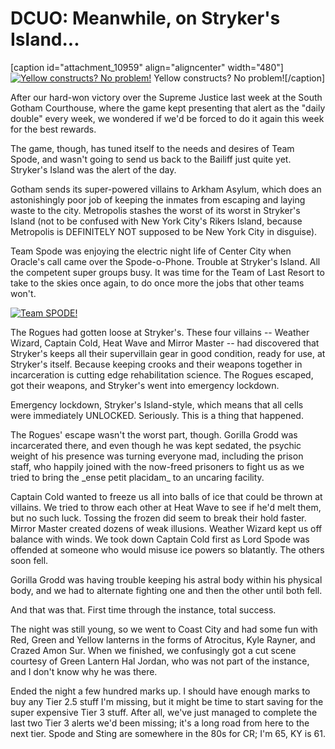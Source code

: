 # DCUO: Meanwhile, on Stryker's Island...

[caption id="attachment\_10959" align="aligncenter" width="480"][![Yellow constructs? No problem!](http://westkarana.com/wp-content/uploads/2013/07/MADV114_DESIGNERDATA-PC-15-00.10.400-480x269.jpg)](http://westkarana.com/wp-content/uploads/2013/07/MADV114_DESIGNERDATA-PC-15-00.10.400.jpg) Yellow constructs? No problem![/caption]

After our hard-won victory over the Supreme Justice last week at the South Gotham Courthouse, where the game kept presenting that alert as the "daily double" every week, we wondered if we'd be forced to do it again this week for the best rewards.

The game, though, has tuned itself to the needs and desires of Team Spode, and wasn't going to send us back to the Bailiff just quite yet. Stryker's Island was the alert of the day.

Gotham sends its super-powered villains to Arkham Asylum, which does an astonishingly poor job of keeping the inmates from escaping and laying waste to the city. Metropolis stashes the worst of its worst in Stryker's Island (not to be confused with New York City's Rikers Island, because Metropolis is DEFINITELY NOT supposed to be New York City in disguise).

Team Spode was enjoying the electric night life of Center City when Oracle's call came over the Spode-o-Phone. Trouble at Stryker's Island. All the competent super groups busy. It was time for the Team of Last Resort to take to the skies once again, to do once more the jobs that other teams won't.

[![Team SPODE!](http://westkarana.com/wp-content/uploads/2013/07/spode.png)](http://westkarana.com/wp-content/uploads/2013/07/spode.png)

The Rogues had gotten loose at Stryker's. These four villains -- Weather Wizard, Captain Cold, Heat Wave and Mirror Master -- had discovered that Stryker's keeps all their supervillain gear in good condition, ready for use, at Stryker's itself. Because keeping crooks and their weapons together in incarceration is cutting edge rehabilitation science. The Rogues escaped, got their weapons, and Stryker's went into emergency lockdown.

Emergency lockdown, Stryker's Island-style, which means that all cells were immediately UNLOCKED. Seriously. This is a thing that happened.

The Rogues' escape wasn't the worst part, though. Gorilla Grodd was incarcerated there, and even though he was kept sedated, the psychic weight of his presence was turning everyone mad, including the prison staff, who happily joined with the now-freed prisoners to fight us as we tried to bring the \_ense petit placidam\_ to an uncaring facility.

Captain Cold wanted to freeze us all into balls of ice that could be thrown at villains. We tried to throw each other at Heat Wave to see if he'd melt them, but no such luck. Tossing the frozen did seem to break their hold faster. Mirror Master created dozens of weak illusions. Weather Wizard kept us off balance with winds. We took down Captain Cold first as Lord Spode was offended at someone who would misuse ice powers so blatantly. The others soon fell.

Gorilla Grodd was having trouble keeping his astral body within his physical body, and we had to alternate fighting one and then the other until both fell.

And that was that. First time through the instance, total success.

The night was still young, so we went to Coast City and had some fun with Red, Green and Yellow lanterns in the forms of Atrocitus, Kyle Rayner, and Crazed Amon Sur. When we finished, we confusingly got a cut scene courtesy of Green Lantern Hal Jordan, who was not part of the instance, and I don't know why he was there.

Ended the night a few hundred marks up. I should have enough marks to buy any Tier 2.5 stuff I'm missing, but it might be time to start saving for the super expensive Tier 3 stuff. After all, we've just managed to complete the last two Tier 3 alerts we'd been missing; it's a long road from here to the next tier. Spode and Sting are somewhere in the 80s for CR; I'm 65, KY is 61.
